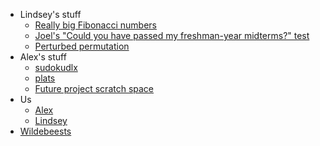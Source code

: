   * Lindsey's stuff
    * [Really big Fibonacci numbers](ReallyBigFibonacciNumbers.md)
    * [Joel's "Could you have passed my freshman-year midterms?" test](JoelTest.md)
    * [Perturbed permutation](Perturbation.md)
  * Alex's stuff
    * [sudokudlx](SudokuDLX.md)
    * [plats](Plats.md)
    * [Future project scratch space](ProjectIdeas.md)
  * Us
    * [Alex](Alex.md)
    * [Lindsey](Lindsey.md)
  * [Wildebeests](Wildebeests.md)